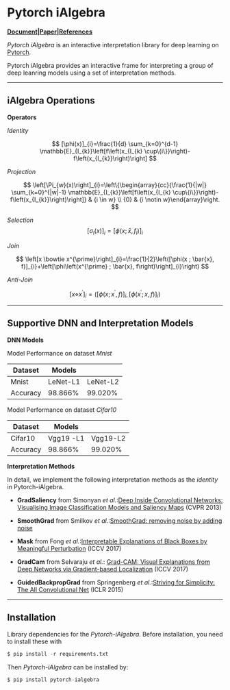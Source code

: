 <script type="text/javascript" src="http://cdn.mathjax.org/mathjax/latest/MathJax.js?config=default"></script>

# Pytorch iAlgebra

**[Document]()|[Paper]()|[References]()**

*Pytorch iAlgebra* is an interactive interpretation library for deep learning on [Pytorch](https://pytorch.org).


Pytorch iAlgebra provides an interactive frame for interpreting a group of deep leanring models using a set of interpretation methods.

----
**iAlgebra Operations**
----

**Operators**

*Identity*


$$
[\phi(x)]_{i}=\frac{1}{d} \sum_{k=0}^{d-1} \mathbb{E}_{I_{k}}\left[f\left(x_{I_{k} \cup\{i\}}\right)-f\left(x_{I_{k}}\right)\right]
$$


*Projection*

$$
\left[\Pi_{w}(x)\right]_{i}=\left\{\begin{array}{cc}{\frac{1}{|w|} \sum_{k=0}^{|w|-1} \mathbb{E}_{I_{k}}\left[f\left(x_{I_{k} \cup\{i\}}\right)-f\left(x_{I_{k}}\right)\right]} & {i \in w} \\ {0} & {i \notin w}\end{array}\right.
$$


*Selection*
$$
\left[\sigma_{l}(x)\right]_{i}=\left[\phi\left(x ; \bar{x}, f_{l}\right)\right]_{i}
$$

*Join*

$$
\left[x \bowtie x^{\prime}\right]_{i}=\frac{1}{2}\left([\phi(x ; \bar{x}, f)]_{i}+\left[\phi\left(x^{\prime} ; \bar{x}, f\right)\right]_{i}\right)
$$


*Anti-Join*

$$
\left[x \diamond x^{\prime}\right]_{i}=\left(\left[\phi\left(x ; x^{\prime}, f\right)\right]_{i},\left[\phi\left(x^{\prime} ; x, f\right)\right]_{i}\right)
$$


----
**Supportive DNN and Interpretation Models**
----

**DNN Models**

Model Performance on dataset *Mnist*

| Dataset     |                Models  |         |
| ----------- | -----------    | -----------     |
| Mnist       | LeNet-L1  | LeNet-L2   |
| Accuracy    | 98.866%        |99.020%          |


Model Performance on dataset *Cifar10*

| Dataset     |                Models  |         |
| ----------- | -----------    | -----------     |
| Cifar10     | Vgg19 -L1      | Vgg19-L2        |
| Accuracy    | 98.866%        | 99.020%          |



**Interpretation Methods**


In detail, we implement the following interpretation methods as the *identity* in Pytorch-iAlgebra.

* **GradSaliency** from Simonyan *et al.*:[Deep Inside Convolutional Networks: Visualising Image Classification Models and Saliency Maps](https://arxiv.org/pdf/1312.6034.pdf) (CVPR 2013)

* **SmoothGrad** from Smilkov *et al.*:[SmoothGrad: removing noise by adding noise](https://arxiv.org/pdf/1706.03825.pdf)

* **Mask** from Fong *et al.*:[Interpretable Explanations of Black Boxes by Meaningful Perturbation](https://arxiv.org/pdf/1704.03296.pdf) (ICCV 2017)

* **GradCam** from Selvaraju *et al.*: [Grad-CAM:
Visual Explanations from Deep Networks via Gradient-based Localization](https://arxiv.org/abs/1610.02391) (ICCV 2017)

* **GuidedBackpropGrad** from Springenberg *et al.*:[Striving for Simplicity: The All Convolutional Net](https://arxiv.org/pdf/1412.6806.pdf) (ICLR 2015)

<!-- * **GuidedBackpropSmoothGrad** -->

------


**Installation**
----
Library dependencies for the *Pytorch-iAlgebra*. Before installation, you need to install these with

```python
$ pip install -r requirements.txt
```

Then *Pytorch-iAlgebra* can be installed by:

```python
$ pip install pytorch-ialgebra
```






<!-- 

A sample project that exists as an aid to the [Python Packaging User
Guide][packaging guide]'s [Tutorial on Packaging and Distributing
Projects][distribution tutorial].

This project does not aim to cover best practices for Python project
development as a whole. For example, it does not provide guidance or tool
recommendations for version control, documentation, or testing.

[The source for this project is available here][src].

Most of the configuration for a Python project is done in the `setup.py` file,
an example of which is included in this project. You should edit this file
accordingly to adapt this sample project to your needs.

----

This is the README file for the project.

The file should use UTF-8 encoding and can be written using
[reStructuredText][rst] or [markdown][md use] with the appropriate [key set][md
use]. It will be used to generate the project webpage on PyPI and will be
displayed as the project homepage on common code-hosting services, and should be
written for that purpose.

Typical contents for this file would include an overview of the project, basic
usage examples, etc. Generally, including the project changelog in here is not a
good idea, although a simple “What's New” section for the most recent version
may be appropriate.

[packaging guide]: https://packaging.python.org
[distribution tutorial]: https://packaging.python.org/tutorials/packaging-projects/
[src]: https://github.com/pypa/sampleproject
[rst]: http://docutils.sourceforge.net/rst.html
[md]: https://tools.ietf.org/html/rfc7764#section-3.5 "CommonMark variant"
[md use]: https://packaging.python.org/specifications/core-metadata/#description-content-type-optional -->


